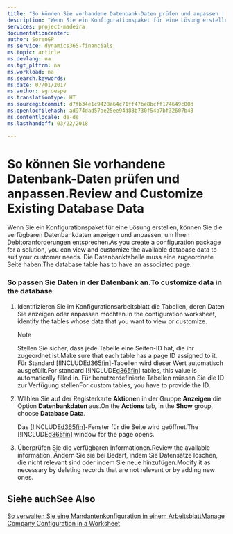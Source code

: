 ```yaml
---
title: "So können Sie vorhandene Datenbank-Daten prüfen und anpassen | Microsoft Docs"
description: "Wenn Sie ein Konfigurationspaket für eine Lösung erstellen, können Sie die verfügbaren Datenbankdaten anzeigen und anpassen, um Ihren Debitoranforderungen entsprechen. Die Datenbanktabelle muss eine zugeordnete Seite haben."
services: project-madeira
documentationcenter: 
author: SorenGP
ms.service: dynamics365-financials
ms.topic: article
ms.devlang: na
ms.tgt_pltfrm: na
ms.workload: na
ms.search.keywords: 
ms.date: 07/01/2017
ms.author: sgroespe
ms.translationtype: HT
ms.sourcegitcommit: d7fb34e1c9428a64c71ff47be8bcff174649c00d
ms.openlocfilehash: ad974dad57ae25ee94d83b730f54b7bf32607b43
ms.contentlocale: de-de
ms.lasthandoff: 03/22/2018

---
```

# <a name="review-and-customize-existing-database-data"></a><span data-ttu-id="b2c67-104">So können Sie vorhandene Datenbank-Daten prüfen und anpassen.</span><span class="sxs-lookup"><span data-stu-id="b2c67-104">Review and Customize Existing Database Data</span></span>
<span data-ttu-id="b2c67-105">Wenn Sie ein Konfigurationspaket für eine Lösung erstellen, können Sie die verfügbaren Datenbankdaten anzeigen und anpassen, um Ihren Debitoranforderungen entsprechen.</span><span class="sxs-lookup"><span data-stu-id="b2c67-105">As you create a configuration package for a solution, you can view and customize the available database data to suit your customer needs.</span></span> <span data-ttu-id="b2c67-106">Die Datenbanktabelle muss eine zugeordnete Seite haben.</span><span class="sxs-lookup"><span data-stu-id="b2c67-106">The database table has to have an associated page.</span></span>  

### <a name="to-customize-data-in-the-database"></a><span data-ttu-id="b2c67-107">So passen Sie Daten in der Datenbank an.</span><span class="sxs-lookup"><span data-stu-id="b2c67-107">To customize data in the database</span></span>  

1.  <span data-ttu-id="b2c67-108">Identifizieren Sie im Konfigurationsarbeitsblatt die Tabellen, deren Daten Sie anzeigen oder anpassen möchten.</span><span class="sxs-lookup"><span data-stu-id="b2c67-108">In the configuration worksheet, identify the tables whose data that you want to view or customize.</span></span>  

    > [!NOTE]  
    >  <span data-ttu-id="b2c67-109">Stellen Sie sicher, dass jede Tabelle eine Seiten-ID hat, die ihr zugeordnet ist.</span><span class="sxs-lookup"><span data-stu-id="b2c67-109">Make sure that each table has a page ID assigned to it.</span></span> <span data-ttu-id="b2c67-110">Für Standard [!INCLUDE[d365fin](includes/d365fin_md.md)]-Tabellen wird dieser Wert automatisch ausgefüllt.</span><span class="sxs-lookup"><span data-stu-id="b2c67-110">For standard [!INCLUDE[d365fin](includes/d365fin_md.md)] tables, this value is automatically filled in.</span></span> <span data-ttu-id="b2c67-111">Für benutzerdefinierte Tabellen müssen Sie die ID zur Verfügung stellen</span><span class="sxs-lookup"><span data-stu-id="b2c67-111">For custom tables, you have to provide the ID.</span></span>  

2.  <span data-ttu-id="b2c67-112">Wählen Sie auf der Registerkarte **Aktionen** in der Gruppe **Anzeigen** die Option **Datenbankdaten** aus.</span><span class="sxs-lookup"><span data-stu-id="b2c67-112">On the **Actions** tab, in the **Show** group, choose **Database Data**.</span></span>  

     <span data-ttu-id="b2c67-113">Das [!INCLUDE[d365fin](includes/d365fin_md.md)]-Fenster für die Seite wird geöffnet.</span><span class="sxs-lookup"><span data-stu-id="b2c67-113">The [!INCLUDE[d365fin](includes/d365fin_md.md)] window for the page opens.</span></span>  

3.  <span data-ttu-id="b2c67-114">Überprüfen Sie die verfügbaren Informationen.</span><span class="sxs-lookup"><span data-stu-id="b2c67-114">Review the available information.</span></span> <span data-ttu-id="b2c67-115">Ändern Sie sie bei Bedarf, indem Sie Datensätze löschen, die nicht relevant sind oder indem Sie neue hinzufügen.</span><span class="sxs-lookup"><span data-stu-id="b2c67-115">Modify it as necessary by deleting records that are not relevant or by adding new ones.</span></span>  

## <a name="see-also"></a><span data-ttu-id="b2c67-116">Siehe auch</span><span class="sxs-lookup"><span data-stu-id="b2c67-116">See Also</span></span>  
 [<span data-ttu-id="b2c67-117">So verwalten Sie eine Mandantenkonfiguration in einem Arbeitsblatt</span><span class="sxs-lookup"><span data-stu-id="b2c67-117">Manage Company Configuration in a Worksheet</span></span>](admin-how-to-manage-company-configuration-in-a-worksheet.md)

